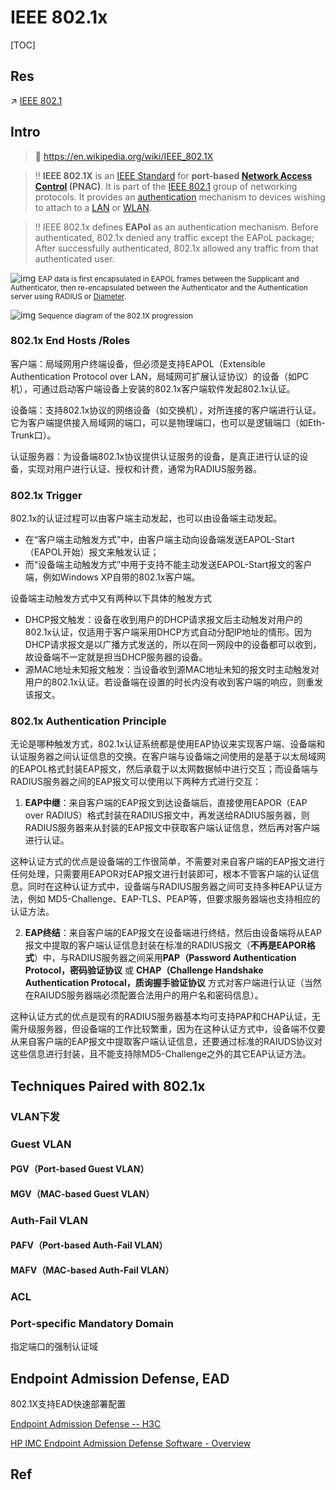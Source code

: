 # IEEE 802.1x

[TOC]



## Res
↗ [IEEE 802.1](../../../../../🔑%20CS_Core/🏎️%20Computer%20Networking%20and%20Communication/📌%20Computer%20Networking%20Basics/0x06%20Data%20Link%20Layer/Switched%20LAN/Broadcast%20Channels/IEEE%20802%20Family/IEEE%20802.1.md)



## Intro
> 🔗 https://en.wikipedia.org/wiki/IEEE_802.1X

> ‼️ **IEEE 802.1X** is an [IEEE Standard](https://en.wikipedia.org/wiki/IEEE_Standard) for **port-based [Network Access Control](https://en.wikipedia.org/wiki/Network_Access_Control) (PNAC)**. It is part of the [IEEE 802.1](https://en.wikipedia.org/wiki/IEEE_802.1) group of networking protocols. It provides an [authentication](https://en.wikipedia.org/wiki/Authentication) mechanism to devices wishing to attach to a [LAN](https://en.wikipedia.org/wiki/Local_area_network) or [WLAN](https://en.wikipedia.org/wiki/Wireless_LAN).

> ‼️ IEEE 802.1x defines **EAPol** as an authentication mechanism. Before authenticated, 802.1x denied any traffic except the EAPoL package; After successfully authenticated, 802.1x allowed any traffic from that authenticated user. 

![img](../../../../../../../Assets/Pics/802.1X_wired_protocols.png)
<small>EAP data is first encapsulated in EAPOL frames between the Supplicant and Authenticator, then re-encapsulated between the Authenticator and the Authentication server using RADIUS or [Diameter](https://en.wikipedia.org/wiki/Diameter_(protocol)).</small>


![img](../../../../../../../Assets/Pics/444px-802-1X.png)
<small>Sequence diagram of the 802.1X progression</small>


### 802.1x End Hosts /Roles
客户端：局域网用户终端设备，但必须是支持EAPOL（Extensible Authentication Protocol over LAN，局域网可扩展认证协议）的设备（如PC机），可通过启动客户端设备上安装的802.1x客户端软件发起802.1x认证。

设备端：支持802.1x协议的网络设备（如交换机），对所连接的客户端进行认证。它为客户端提供接入局域网的端口，可以是物理端口，也可以是逻辑端口（如Eth-Trunk口）。

认证服务器：为设备端802.1x协议提供认证服务的设备，是真正进行认证的设备，实现对用户进行认证、授权和计费，通常为RADIUS服务器。


### 802.1x Trigger
802.1x的认证过程可以由客户端主动发起，也可以由设备端主动发起。
- 在“客户端主动触发方式”中，由客户端主动向设备端发送EAPOL-Start（EAPOL开始）报文来触发认证；
- 而“设备端主动触发方式”中用于支持不能主动发送EAPOL-Start报文的客户端，例如Windows XP自带的802.1x客户端。

设备端主动触发方式中又有两种以下具体的触发方式
- DHCP报文触发：设备在收到用户的DHCP请求报文后主动触发对用户的802.1x认证，仅适用于客户端采用DHCP方式自动分配IP地址的情形。因为DHCP请求报文是以广播方式发送的，所以在同一网段中的设备都可以收到，故设备端不一定就是担当DHCP服务器的设备。
- 源MAC地址未知报文触发：当设备收到源MAC地址未知的报文时主动触发对用户的802.1x认证。若设备端在设置的时长内没有收到客户端的响应，则重发该报文。


### 802.1x Authentication Principle
无论是哪种触发方式，802.1x认证系统都是使用EAP协议来实现客户端、设备端和认证服务器之间认证信息的交换。在客户端与设备端之间使用的是基于以太局域网的EAPOL格式封装EAP报文，然后承载于以太网数据帧中进行交互；而设备端与RADIUS服务器之间的EAP报文可以使用以下两种方式进行交互：

1. **EAP中继**：来自客户端的EAP报文到达设备端后，直接使用EAPOR（EAP over RADIUS）格式封装在RADIUS报文中，再发送给RADIUS服务器，则RADIUS服务器来从封装的EAP报文中获取客户端认证信息，然后再对客户端进行认证。

这种认证方式的优点是设备端的工作很简单，不需要对来自客户端的EAP报文进行任何处理，只需要用EAPOR对EAP报文进行封装即可，根本不管客户端的认证信息。同时在这种认证方式中，设备端与RADIUS服务器之间可支持多种EAP认证方法，例如 MD5-Challenge、EAP-TLS、PEAP等，但要求服务器端也支持相应的认证方法。

2. **EAP终结**：来自客户端的EAP报文在设备端进行终结，然后由设备端将从EAP报文中提取的客户端认证信息封装在标准的RADIUS报文（**不再是EAPOR格式**）中，与RADIUS服务器之间采用**PAP（Password Authentication Protocol，密码验证协议** 或 **CHAP（Challenge Handshake Authentication Protocal，质询握手验证协议** 方式对客户端进行认证（当然在RAIUDS服务器端必须配置合法用户的用户名和密码信息）。

这种认证方式的优点是现有的RADIUS服务器基本均可支持PAP和CHAP认证，无需升级服务器，但设备端的工作比较繁重，因为在这种认证方式中，设备端不仅要从来自客户端的EAP报文中提取客户端认证信息，还要通过标准的RAIUDS协议对这些信息进行封装，且不能支持除MD5-Challenge之外的其它EAP认证方法。



## Techniques Paired with 802.1x
### VLAN下发



### Guest VLAN
#### PGV（Port-based Guest VLAN）



#### MGV（MAC-based Guest VLAN）





### Auth-Fail VLAN
#### PAFV（Port-based Auth-Fail VLAN）



#### MAFV（MAC-based Auth-Fail VLAN）



### ACL



### Port-specific Mandatory Domain

指定端口的强制认证域





## Endpoint Admission Defense, EAD
802.1X支持EAD快速部署配置


[Endpoint Admission Defense -- H3C](https://www.h3c.com/en/Products_and_Solutions/InterConnect/Campus_Network/Solutions/202210/1701424_748048_0.htm)

[HP IMC Endpoint Admission Defense Software - Overview](https://support.hpe.com/hpesc/public/docDisplay?docId=emr_na-c04459926)



## Ref
[802.1x（dot1x）协议详解 - 大西洋里的鱼的文章 - 知乎]: https://zhuanlan.zhihu.com/p/151693854
[802.1X认证原理]: http://www.tlcement.com/366410.html
[802.1X(dot1x)技术简介]: https://cshihong.github.io/2019/05/30/802.1X认证原理/
[5.1802.1X原理]: https://www.bilibili.com/video/BV1CP411V7Bf/?share_source=copy_web&vd_source=7740584ebdab35221363fc24d1582d9d
[20 - 802.1x & EAP]: https://www.bilibili.com/video/BV1nK411V7Dw/?share_source=copy_web&vd_source=7740584ebdab35221363fc24d1582d9d
[Wi-Fi 安全协议 - 802.1X]: https://blog.csdn.net/xiaozy115/article/details/102930808

